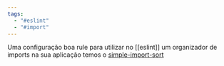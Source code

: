 ```yaml
---
tags:
  - "#eslint"
  - "#import"
---
```

Uma configuração boa rule para utilizar no [[eslint]] um organizador de imports na sua aplicação temos o [simple-import-sort](https://github.com/lydell/eslint-plugin-simple-import-sort)
